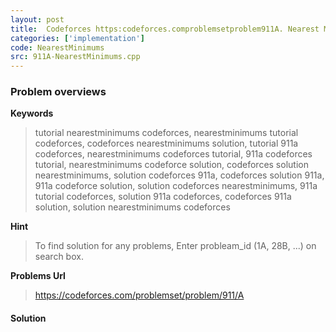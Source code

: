 ```yaml
---
layout: post
title:  Codeforces https:codeforces.comproblemsetproblem911A. Nearest Minimums solution
categories: ['implementation']
code: NearestMinimums
src: 911A-NearestMinimums.cpp
---
```

### **Problem overviews**

**Keywords**
> tutorial nearestminimums codeforces, nearestminimums tutorial codeforces, codeforces nearestminimums solution, tutorial 911a codeforces, nearestminimums codeforces tutorial, 911a codeforces tutorial, nearestminimums codeforce solution, codeforces solution nearestminimums, solution codeforces 911a, codeforces solution 911a, 911a codeforce solution, solution codeforces nearestminimums, 911a tutorial codeforces, solution 911a codeforces, codeforces 911a solution, solution nearestminimums codeforces

**Hint**
> To find solution for any problems, Enter probleam_id (1A, 28B, ...) on search box. 

**Problems Url**
> https://codeforces.com/problemset/problem/911/A

#### **Solution**



